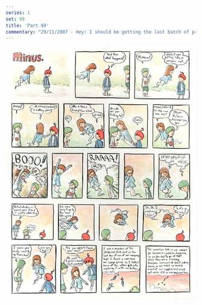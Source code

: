 ```yaml
---
series: 1
set: 99
title: 'Part 99'
commentary: "29/11/2007 - Hey! I should be getting the last batch of prints on Friday, so they should all be sent out on Saturday. If November didn't hath thirty days then I would have met my goal of getting them all sent out before December."
---
```


![](../../../../assets/minus/part-99/minus99.jpg)